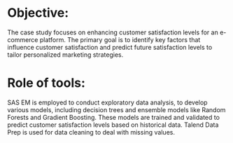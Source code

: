 # Objective:
The case study focuses on enhancing customer satisfaction levels for an e-commerce platform. The primary goal is to identify key factors that influence customer satisfaction and predict future satisfaction levels to tailor personalized marketing strategies.

# Role of tools: 
SAS EM is employed to conduct exploratory data analysis, to develop various models, including decision trees and ensemble models like Random Forests and Gradient Boosting. These models are trained and validated to predict customer satisfaction levels based on historical data. Talend Data Prep is used for data cleaning to deal with missing values.

